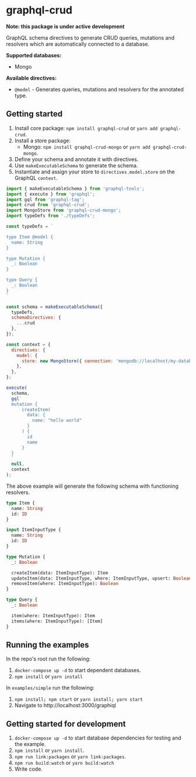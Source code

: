 # graphql-crud

**Note: this package is under active development**

GraphQL schema directives to generate CRUD queries, mutations and resolvers which are automatically connected to a database.

**Supported databases:**

- Mongo

**Available directives:**

- `@model` - Generates queries, mutations and resolvers for the annotated type.

## Getting started

1. Install core package: `npm install graphql-crud` or `yarn add graphql-crud`.
2. Install a store package:
    - Mongo: `npm install graphql-crud-mongo` or `yarn add graphql-crud-mongo`.
3. Define your schema and annotate it with directives.
4. Use `makeExecutableSchema` to generate the schema.
5. Instantiate and assign your store to `directives.model.store` on the GraphQL `context`.

```javascript
import { makeExecutableSchema } from 'graphql-tools';
import { execute } from 'graphql';
import gql from 'graphql-tag';
import crud from 'graphql-crud';
import MongoStore from 'graphql-crud-mongo';
import typeDefs from './typeDefs';

const typeDefs = `

type Item @model {
  name: String
}

type Mutation {
  _: Boolean
}

type Query {
  _: Boolean
}
`

const schema = makeExecutableSchema({
  typeDefs,
  schemaDirectives: {
    ...crud
  },
});

const context = {
  directives: {
    model: {
      store: new MongoStore({ connection: 'mongodb://localhost/my-database' }),
    },
  },
};

execute(
  schema,
  gql`
  mutation {
      createItem(
        data: {
          name: "hello world"
        }
      ) {
        id
        name
      }
  }
  `
  null,
  context
);
```

The above example will generate the following schema with functioning resolvers.

```graphql
type Item {
  name: String
  id: ID
}

input ItemInputType {
  name: String
  id: ID
}

type Mutation {
  _: Boolean

  createItem(data: ItemInputType): Item
  updateItem(data: ItemInputType, where: ItemInputType, upsert: Boolean): Boolean
  removeItem(where: ItemInputType): Boolean
}

type Query {
  _: Boolean

  item(where: ItemInputType): Item
  items(where: ItemInputType): [Item]
}
```

## Running the examples

In the repo's root run the following:
1. `docker-compose up -d` to start dependent databases.
1. `npm install` or `yarn install`

In `examples/simple` run the following:

1. `npm install; npm start` or `yarn install; yarn start`
1. Navigate to http://localhost:3000/graphiql


## Getting started for development

1. `docker-compose up -d` to start database dependencies for testing and the example.
1. `npm install` or `yarn install`.
1. `npm run link:packages` or `yarn link:packages`.
1. `npm run build:watch` or `yarn build:watch`
1. Write code. 
